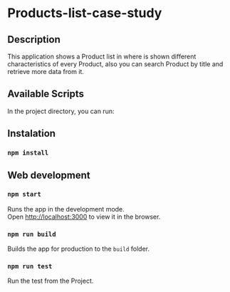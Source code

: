 # Products-list-case-study

## Description

This application shows a Product list in where is shown
different characteristics of every Product, also you can search Product by title and retrieve more data from it.

## Available Scripts

In the project directory, you can run:

## Instalation

### `npm install`

## Web development

### `npm start`

Runs the app in the development mode.\
Open [http://localhost:3000](http://localhost:3000) to view it in the browser.

### `npm run build`

Builds the app for production to the `build` folder.

### `npm run test`

Run the test from the Project.

